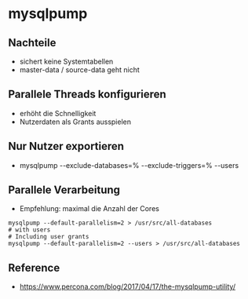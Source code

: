 # mysqlpump 

## Nachteile

  * sichert keine Systemtabellen 
  * master-data / source-data geht nicht 

## Parallele Threads konfigurieren 

  * erhöht die Schnelligkeit 
  * Nutzerdaten als Grants ausspielen 

## Nur Nutzer exportieren 

  * mysqlpump --exclude-databases=% --exclude-triggers=% --users

## Parallele Verarbeitung

  * Empfehlung: maximal die Anzahl der Cores  

```
mysqlpump --default-parallelism=2 > /usr/src/all-databases
# with users 
# Including user grants 
mysqlpump --default-parallelism=2 --users > /usr/src/all-databases

```

## Reference 

  * https://www.percona.com/blog/2017/04/17/the-mysqlpump-utility/
